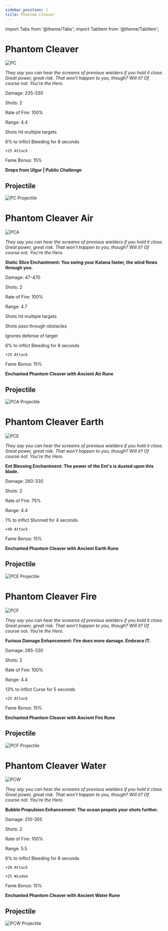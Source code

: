```yaml
---
sidebar_position: 1
title: Phantom Cleaver
---
```


import Tabs from '@theme/Tabs';
import TabItem from '@theme/TabItem';

<Tabs>
  <TabItem value="Phantom Cleaver" label="Phantom Cleaver" default>

# Phantom Cleaver

![PC](https://vwiki.valorserver.com/api/item/picture/phantom%20cleaver)

<i>They say you can hear the screams of previous wielders if you hold it close. Great power, great risk. That won't happen to you, though? Will it? Of course not. You're the Hero.</i>

Damage: 235-330

Shots: 2

Rate of Fire: 100%

Range: 4.4

Shots hit multiple targets

6% to inflict Bleeding for 8 seconds

    +25 Attack
    
Fame Bonus: 15%

**Drops from Ulgur | Public Challenge**

## Projectile

![PC Projectile](https://cdn.discordapp.com/attachments/948448304574910534/948448969028153394/unknown.png)

  </TabItem>
  <TabItem value="Air" label="Air">


# Phantom Cleaver Air

![PCA](https://vwiki.valorserver.com/api/item/picture/phantom%20cleaver%20air)

<i>They say you can hear the screams of previous wielders if you hold it close. Great power, great risk. That won't happen to you, though? Will it? Of course not. You're the Hero.</i>

**Static Slice Enchantment: You swing your Katana faster, the wind flows through you.**

Damage: 47-470

Shots: 2

Rate of Fire: 100%

Range: 4.7

Shots hit multiple targets

Shots pass through obstacles

Ignores defense of target

6% to inflict Bleeding for 8 seconds

    +25 Attack
    
Fame Bonus: 15%

**Enchanted Phantom Cleaver with Ancient Air Rune**

## Projectile

![PCA Projectile](https://cdn.discordapp.com/attachments/948448304574910534/948449991326834769/unknown.png)

  </TabItem>
  <TabItem value="Earth" label="Earth">

# Phantom Cleaver Earth

![PCE](https://vwiki.valorserver.com/api/item/picture/phantom%20cleaver%20earth)

<i>They say you can hear the screams of previous wielders if you hold it close. Great power, great risk. That won't happen to you, though? Will it? Of course not. You're the Hero.</i>

**Ent Blessing Enchantment: The power of the Ent's is dusted upon this blade.**

Damage: 260-330

Shots: 2

Rate of Fire: 75%

Range: 4.4

1% to inflict Stunned for 4 seconds

    +40 Attack
    
Fame Bonus: 15%

**Enchanted Phantom Cleaver with Ancient Earth Rune**

## Projectile

![PCE Projectile](https://cdn.discordapp.com/attachments/948448304574910534/948449714888646686/unknown.png)

  </TabItem>
  <TabItem value="Fire" label="Fire">

# Phantom Cleaver Fire

![PCF](https://vwiki.valorserver.com/api/item/picture/phantom%20cleaver%20fire)

<i>They say you can hear the screams of previous wielders if you hold it close. Great power, great risk. That won't happen to you, though? Will it? Of course not. You're the Hero.</i>

**Furious Damage Enhancement: Fire does more damage. Embrace IT.**

Damage: 285-330

Shots: 2

Rate of Fire: 100%

Range: 4.4

13% to inflict Curse for 5 seconds

    +25 Attack
    
Fame Bonus: 15%

**Enchanted Phantom Cleaver with Ancient Fire Rune**

## Projectile

![PCF Projectile](https://user-images.githubusercontent.com/106563707/177056537-c9350d81-ab4f-4846-81b4-12f46fc9d27d.png)

  </TabItem>
  <TabItem value="Water" label="Water">

# Phantom Cleaver Water

![PCW](https://vwiki.valorserver.com/api/item/picture/phantom%20cleaver%20water)

<i>They say you can hear the screams of previous wielders if you hold it close. Great power, great risk. That won't happen to you, though? Will it? Of course not. You're the Hero.</i>

**Bubble Propulsion Enhancement: The ocean propels your shots further.**

Damage: 210-305

Shots: 2

Rate of Fire: 100%

Range: 5.5

6% to inflict Bleeding for 8 seconds

    +20 Attack
    
    +25 Wisdom
    
Fame Bonus: 15%

**Enchanted Phantom Cleaver with Ancient Water Rune**

## Projectile

![PCW Projectile](https://cdn.discordapp.com/attachments/948448304574910534/948449506775691274/unknown.png)

  </TabItem>
</Tabs>
